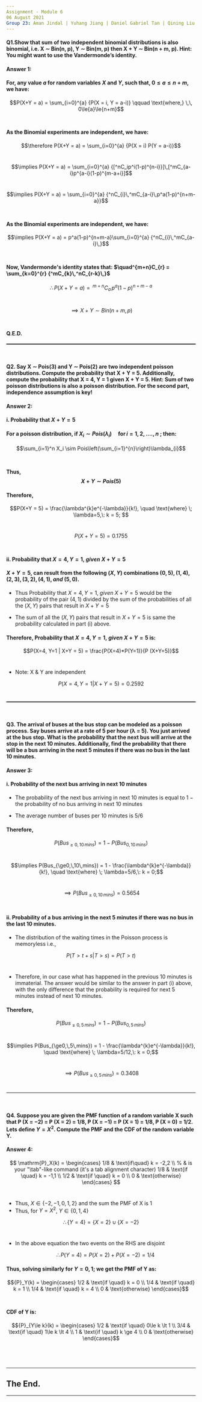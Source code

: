 ```yaml
---
Assignment - Module 6
06 August 2021
Group 23: Aman Jindal | Yuhang Jiang | Daniel Gabriel Tan | Qining Liu
---
```


#### Q1.Show that sum of two independent binomial distributions is also binomial, i.e. X ∼ Bin(n, p), Y ∼ Bin(m, p) then X + Y ∼ Bin(n + m, p). Hint: You might want to use the Vandermonde’s identity.<br>

#### Answer 1:

#### For, any value $a$ for random variables $X$ and $Y$, such that, $0\le{a}\le{n+m}$, we have:
$$P(X+Y = a) = \sum_{i=0}^{a} {P(X = i, Y = a-i)} \qquad \text{where,} \,\, 0\le{a}\le{n+m}$$ <br>

#### As the Binomial experiments are independent, we have:

$$\therefore P(X+Y = a) = \sum_{i=0}^{a} {P(X = i) P(Y = a-i)}$$ <br>

$$\implies P(X+Y = a) = \sum_{i=0}^{a} {[^nC_ip^i(1-p)^{n-i}}]\,[^mC_{a-i}p^{a-i}(1-p)^{m-a+i}]$$ <br>

$$\implies P(X+Y = a) = \sum_{i=0}^{a} {^nC_{i}\,^mC_{a-i}\,p^a(1-p)^{n+m-a}}$$ <br>

#### As the Binomial experiments are independent, we have:

$$\implies P(X+Y = a) = p^a(1-p)^{n+m-a}\sum_{i=0}^{a} {^nC_{i}\,^mC_{a-i}\,}$$ <br>

#### Now, Vandermonde's identity states that: $\quad^{m+n}C_{r} = \sum_{k=0}^{r} {^mC_{k}\,^nC_{r-k}\,}$ <br>

$$\therefore P(X+Y = a) =\,^{m+n}C_{a}\, p^a(1-p)^{n+m-a}$$ <br>

$$\implies X+Y \sim Bin(n+m, p)  $$ <br>

#### Q.E.D.

<hr style="height:1.5px;color:black;background-color:black"><br>

#### Q2. Say X ∼ Pois(3) and Y ∼ Pois(2) are two independent poisson distributions. Compute the probability that X + Y = 5. Additionally, compute the probability that X = 4, Y = 1 given X + Y = 5. Hint: Sum of two poisson distributions is also a poisson distribution. For the second part, independence assumption is key! <br>

#### Answer 2:

#### i. Probability that $X + Y = 5$

#### For a poisson distribution, if $X_i \sim Pois(\lambda_i) \quad \text{for}\, i= 1,2,....,n \;$; then:

$$\sum_{i=1}^n X_i \sim Pois\left(\sum_{i=1}^{n}\right)\lambda_{i}$$ <br>

#### Thus, $$X+Y \sim Pois(5)$$ 

#### Therefore,

$$P(X+Y = 5) = \frac{\lambda^{k}e^{-\lambda}}{k!}, \quad \text{where} \; \lambda=5,\: k = 5; $$ <br>

$$P(X+Y = 5) = 0.1755 $$ <br>

#### ii. Probability that $X = 4, Y = 1, \; given \; X + Y = 5$

#### $X + Y = 5,$ can result from the following $(X,Y)$ combinations $(0,5), (1,4), (2,3), (3,2), (4,1), and\; (5,0).$

- Thus Probability that $X = 4, Y = 1, \; given \; X + Y = 5$ would be the probability of the pair $(4, 1)$ divided by the sum of the probabilities of all the $(X,Y)$ pairs that result in $X + Y = 5$ <br>

- The sum of all the $(X,Y)$ pairs that result in $X + Y = 5$ is same the probability calculated in part (i) above.

#### Therefore, Probability that $X = 4, Y = 1, \; given \; X + Y = 5$ is:

$$P(X=4, Y=1 | X+Y = 5) = \frac{P(X=4)*P(Y=1)}{P (X+Y=5)}$$ <br>

- Note: X & Y are independent

$$P(X=4, Y=1 | X+Y = 5) = 0.2592$$ <br>

<hr style="height:1.5px;color:black;background-color:black"><br>

#### Q3. The arrival of buses at the bus stop can be modeled as a poisson process. Say buses arrive at a rate of 5 per hour (λ = 5). You just arrived at the bus stop. What is the probability that the next bus will arrive at the stop in the next 10 minutes. Additionally, find the probability that there will be a bus arriving in the next 5 minutes if there was no bus in the last 10 minutes.<br>

#### Answer 3:

#### i. Probability of the next bus arriving in next 10 minutes

- The probability of the next bus arriving in next 10 minutes is equal to $1 - \text{the probability of no bus arriving in next 10 minutes}$ 

- The average number of buses per 10 minutes is $5/6$

#### Therefore, 

$$P(Bus_{\ge0,\,10\,mins}) = 1 - P(Bus_{0,\,10\,mins})$$ <br>

$$\implies P(Bus_{\ge0,\,10\,mins}) = 1 - \frac{\lambda^{k}e^{-\lambda}}{k!}, \quad \text{where} \; \lambda=5/6,\: k = 0;$$ <br>

$$\implies P(Bus_{\ge0,\,10\,mins}) = 0.5654$$ <br>

#### ii. Probability of a bus arriving in the next 5 minutes if there was no bus in the last 10 minutes.

- The distribution of the waiting times in the Poisson process is memoryless i.e., 

$$P(T>t+s|T>s)=P(T>t)$$ <br>

- Therefore, in our case what has happened in the previous 10 minutes is immaterial. The answer would be similar to the answer in part (i) above, with the only difference that the probability is required for next 5 minutes instead of next 10 minutes.

#### Therefore, 

$$P(Bus_{\ge0,\,5\,mins}) = 1 - P(Bus_{0,\,5\,mins})$$ <br>

$$\implies P(Bus_{\ge0,\,5\,mins}) = 1 - \frac{\lambda^{k}e^{-\lambda}}{k!}, \quad \text{where} \; \lambda=5/12,\: k = 0;$$ <br>

$$\implies P(Bus_{\ge0,\,5\,mins}) = 0.3408$$ <br>

<hr style="height:1.5px;color:black;background-color:black"><br>

#### Q4. Suppose you are given the PMF function of a random variable X such that P (X = −2) = P (X = 2) = 1/8, P (X = −1) = P (X = 1) = 1/8, P (X = 0) = 1/2. Lets define $Y = X^2$. Compute the PMF and the CDF of the random variable Y.<br>

#### Answer 4:

$$
\mathrm{P}_X(k) = \begin{cases}
    1/8 & \text{if\quad} k = -2,2 \\ % & is your "\tab"-like command (it's a tab alignment character)
    1/8 & \text{if \quad} k = -1,1 \\
    1/2 & \text{if \quad} k = 0 \\
    0 & \text{otherwise}
\end{cases}
$$ <br>

- Thus, $X \in \{-2, -1, 0, 1, 2\}$  and the sum the PMF of X is 1
- Thus, for $Y = X^2$, $Y \in \{0, 1, 4\}$

$$\therefore \{Y=4\} = \{X=2\} \cup \{X=-2\}$$ <br>

- In the above equation the two events on the RHS are disjoint
  
  $$\therefore P(Y=4) = P(X=2) + P(X=-2) = 1/4$$

#### Thus, solving similarly for $Y = 0, 1$; we get the PMF of Y as:

$${P}_Y(k) = \begin{cases}
    1/2 & \text{if \quad} k = 0 \\
    1/4 & \text{if \quad} k = 1 \\
    1/4 & \text{if \quad} k = 4 \\
    0 & \text{otherwise}
\end{cases}$$ <br>

#### CDF of Y is:

$${P}_{Y\le k}(k) = \begin{cases}
    1/2 & \text{if \quad}  0\le k \lt 1 \\ 
    3/4 & \text{if \quad}  1\le k \lt 4 \\
    1 & \text{if \quad}  k \ge 4 \\
    0 & \text{otherwise}
\end{cases}$$ <br>

<br>

---
## The End.
---


